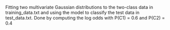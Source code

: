 Fitting two multivariate Gaussian distributions to the two-class data in training_data.txt and using the model to classify the test data in test_data.txt.
Done by computing the log odds with P(C1) = 0.6  and P(C2) = 0.4
